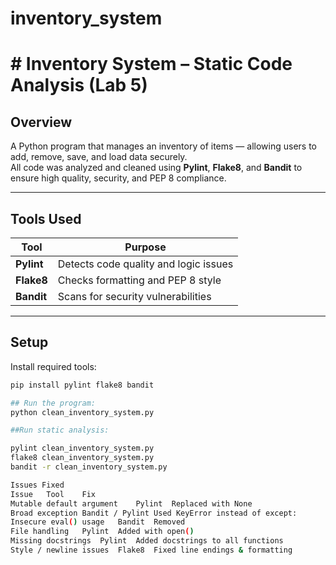 # inventory_system
# # Inventory System – Static Code Analysis (Lab 5)

## Overview
A Python program that manages an inventory of items — allowing users to add, remove, save, and load data securely.  
All code was analyzed and cleaned using **Pylint**, **Flake8**, and **Bandit** to ensure high quality, security, and PEP 8 compliance.

---

## Tools Used
| Tool | Purpose |
|------|----------|
| **Pylint** | Detects code quality and logic issues |
| **Flake8** | Checks formatting and PEP 8 style |
| **Bandit** | Scans for security vulnerabilities |

---

## Setup
Install required tools:
```bash
pip install pylint flake8 bandit

## Run the program:
python clean_inventory_system.py

##Run static analysis:

pylint clean_inventory_system.py
flake8 clean_inventory_system.py
bandit -r clean_inventory_system.py

Issues Fixed
Issue	Tool	Fix
Mutable default argument	Pylint	Replaced with None
Broad exception	Bandit / Pylint	Used KeyError instead of except:
Insecure eval() usage	Bandit	Removed
File handling	Pylint	Added with open()
Missing docstrings	Pylint	Added docstrings to all functions
Style / newline issues	Flake8	Fixed line endings & formatting